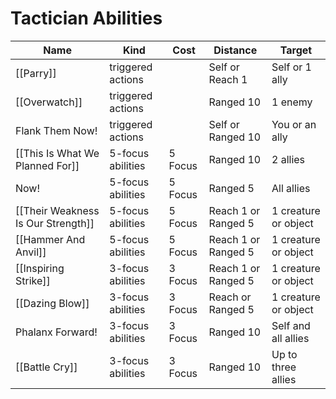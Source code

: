 # Tactician Abilities

| Name                           | Kind              | Cost    | Distance            | Target               |
| ------------------------------ | ----------------- | ------- | ------------------- | -------------------- |
| [[Parry]]                          | triggered actions |         | Self or Reach 1     | Self or 1 ally       |
| [[Overwatch]]                      | triggered actions |         | Ranged 10           | 1 enemy              |
| Flank Them Now!                | triggered actions |         | Self or Ranged 10   | You or an ally       |
| [[This Is What We Planned For]]    | 5-focus abilities | 5 Focus | Ranged 10           | 2 allies             |
| Now!                           | 5-focus abilities | 5 Focus | Ranged 5            | All allies           |
| [[Their Weakness Is Our Strength]] | 5-focus abilities | 5 Focus | Reach 1 or Ranged 5 | 1 creature or object |
| [[Hammer And Anvil]]               | 5-focus abilities | 5 Focus | Reach 1 or Ranged 5 | 1 creature or object |
| [[Inspiring Strike]]               | 3-focus abilities | 3 Focus | Reach 1 or Ranged 5 | 1 creature or object |
| [[Dazing Blow]]                    | 3-focus abilities | 3 Focus | Reach or Ranged 5   | 1 creature or object |
| Phalanx Forward!               | 3-focus abilities | 3 Focus | Ranged 10           | Self and all allies  |
| [[Battle Cry]]                     | 3-focus abilities | 3 Focus | Ranged 10           | Up to three allies   |
